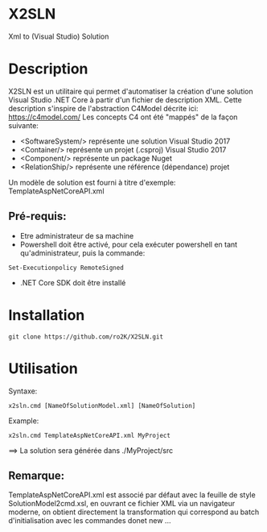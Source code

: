 # X2SLN
Xml to (Visual Studio) Solution

# Description

X2SLN est un utilitaire qui permet d'automatiser la création d'une solution Visual Studio .NET Core à partir d'un fichier de description XML.
Cette description s'inspire de l'abstraction C4Model décrite ici: https://c4model.com/
Les concepts C4 ont été "mappés" de la façon suivante:

- &lt;SoftwareSystem/> représente une solution Visual Studio 2017
- &lt;Container/> représente un projet (.csproj) Visual Studio 2017
- &lt;Component/> représente un package Nuget
- &lt;RelationShip/> représente une référence (dépendance) projet

Un modèle de solution est fourni à titre d'exemple: TemplateAspNetCoreAPI.xml

## Pré-requis:

- Etre administrateur de sa machine 
- Powershell doit être activé, pour cela exécuter powershell en tant qu'administrateur, puis la commande: 
```
Set-Executionpolicy RemoteSigned
```
- .NET Core SDK doit être installé


# Installation

```
git clone https://github.com/ro2K/X2SLN.git
```

# Utilisation

Syntaxe:

``` 
x2sln.cmd [NameOfSolutionModel.xml] [NameOfSolution] 
```

Example:

```
x2sln.cmd TemplateAspNetCoreAPI.xml MyProject
```

==> La solution sera générée dans ./MyProject/src

## Remarque:

TemplateAspNetCoreAPI.xml est associé par défaut avec la feuille de style SolutionModel2cmd.xsl, en ouvrant ce fichier XML via un navigateur moderne,
on obtient directement la transformation qui correspond au batch d'initialisation avec les commandes donet new ...





